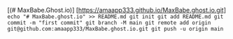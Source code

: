 [(# MaxBabe.Ghost.io)]
[https://amaapp333.github.io/MaxBabe.ghost.io.git]
``echo "# MaxBabe.ghost.io" >> README.md
git init
git add README.md
git commit -m "first commit"
git branch -M main
git remote add origin git@github.com:amaapp333/MaxBabe.ghost.io.git
git push -u origin main
``



